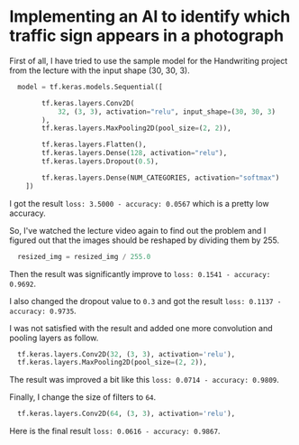 # Implementing an AI to identify which traffic sign appears in a photograph

First of all, I have tried to use the sample model for the Handwriting project from the lecture with the input shape (30, 30, 3).

```python
  model = tf.keras.models.Sequential([

        tf.keras.layers.Conv2D(
            32, (3, 3), activation="relu", input_shape=(30, 30, 3)
        ),
        tf.keras.layers.MaxPooling2D(pool_size=(2, 2)),

        tf.keras.layers.Flatten(),
        tf.keras.layers.Dense(128, activation="relu"),
        tf.keras.layers.Dropout(0.5),

        tf.keras.layers.Dense(NUM_CATEGORIES, activation="softmax")
    ])
```

I got the result ```loss: 3.5000 - accuracy: 0.0567``` which is a pretty low accuracy.

So, I've watched the lecture video again to find out the problem and I figured out that the images should be reshaped by dividing them by 255.

```python
  resized_img = resized_img / 255.0
```

Then the result was significantly improve to ```loss: 0.1541 - accuracy: 0.9692```.

I also changed the dropout value to ```0.3``` and got the result ```loss: 0.1137 - accuracy: 0.9735```.

I was not satisfied with the result and added one more convolution and pooling layers as follow.

```python
  tf.keras.layers.Conv2D(32, (3, 3), activation='relu'),
  tf.keras.layers.MaxPooling2D(pool_size=(2, 2)),
```

The result was improved a bit like this ```loss: 0.0714 - accuracy: 0.9809```.

Finally, I change the size of filters to ```64```.

```python
  tf.keras.layers.Conv2D(64, (3, 3), activation='relu'),
```

Here is the final result ```loss: 0.0616 - accuracy: 0.9867```.
